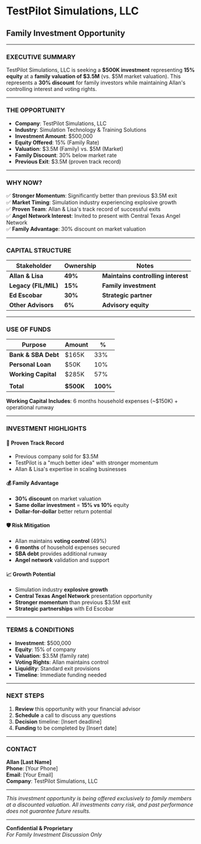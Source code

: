 # TestPilot Simulations, LLC
## Family Investment Opportunity

---

### **EXECUTIVE SUMMARY**
TestPilot Simulations, LLC is seeking a **$500K investment** representing **15% equity** at a **family valuation of $3.5M** (vs. $5M market valuation). This represents a **30% discount** for family investors while maintaining Allan's controlling interest and voting rights.

---

### **THE OPPORTUNITY**
- **Company**: TestPilot Simulations, LLC
- **Industry**: Simulation Technology & Training Solutions
- **Investment Amount**: $500,000
- **Equity Offered**: 15% (Family Rate)
- **Valuation**: $3.5M (Family) vs. $5M (Market)
- **Family Discount**: 30% below market rate
- **Previous Exit**: $3.5M (proven track record)

---

### **WHY NOW?**
✅ **Stronger Momentum**: Significantly better than previous $3.5M exit  
✅ **Market Timing**: Simulation industry experiencing explosive growth  
✅ **Proven Team**: Allan & Lisa's track record of successful exits  
✅ **Angel Network Interest**: Invited to present with Central Texas Angel Network  
✅ **Family Advantage**: 30% discount on market valuation  

---

### **CAPITAL STRUCTURE**
| Stakeholder | Ownership | Notes |
|-------------|-----------|-------|
| **Allan & Lisa** | **49%** | **Maintains controlling interest** |
| **Legacy (FIL/MIL)** | **15%** | **Family investment** |
| **Ed Escobar** | **30%** | **Strategic partner** |
| **Other Advisors** | **6%** | **Advisory equity** |

---

### **USE OF FUNDS**
| Purpose | Amount | % |
|---------|--------|---|
| **Bank & SBA Debt** | $165K | 33% |
| **Personal Loan** | $50K | 10% |
| **Working Capital** | $285K | 57% |
| | | |
| **Total** | **$500K** | **100%** |

**Working Capital Includes**: 6 months household expenses (~$150K) + operational runway

---

### **INVESTMENT HIGHLIGHTS**

#### **🎯 Proven Track Record**
- Previous company sold for $3.5M
- TestPilot is a "much better idea" with stronger momentum
- Allan & Lisa's expertise in scaling businesses

#### **💰 Family Advantage**
- **30% discount** on market valuation
- **Same dollar investment** = **15% vs 10%** equity
- **Dollar-for-dollar** better return potential

#### **🛡️ Risk Mitigation**
- Allan maintains **voting control** (49%)
- **6 months** of household expenses secured
- **SBA debt** provides additional runway
- **Angel network** validation and support

#### **📈 Growth Potential**
- Simulation industry **explosive growth**
- **Central Texas Angel Network** presentation opportunity
- **Stronger momentum** than previous $3.5M exit
- **Strategic partnerships** with Ed Escobar

---

### **TERMS & CONDITIONS**
- **Investment**: $500,000
- **Equity**: 15% of company
- **Valuation**: $3.5M (family rate)
- **Voting Rights**: Allan maintains control
- **Liquidity**: Standard exit provisions
- **Timeline**: Immediate funding needed

---

### **NEXT STEPS**
1. **Review** this opportunity with your financial advisor
2. **Schedule** a call to discuss any questions
3. **Decision** timeline: [Insert deadline]
4. **Funding** to be completed by [Insert date]

---

### **CONTACT**
**Allan [Last Name]**  
**Phone**: [Your Phone]  
**Email**: [Your Email]  
**Company**: TestPilot Simulations, LLC  

---

*This investment opportunity is being offered exclusively to family members at a discounted valuation. All investments carry risk, and past performance does not guarantee future results.*

---

**Confidential & Proprietary**  
*For Family Investment Discussion Only*
